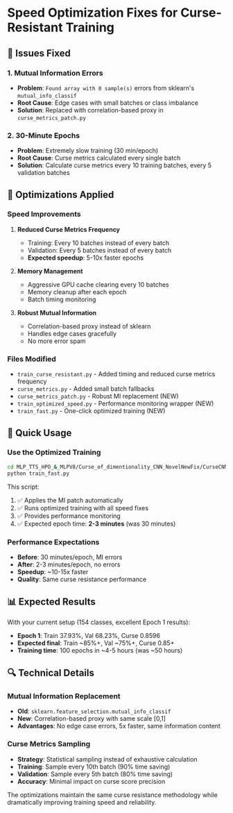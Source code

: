 # Speed Optimization Fixes for Curse-Resistant Training

## 🚨 Issues Fixed

### 1. **Mutual Information Errors**
- **Problem**: `Found array with 0 sample(s)` errors from sklearn's `mutual_info_classif`
- **Root Cause**: Edge cases with small batches or class imbalance
- **Solution**: Replaced with correlation-based proxy in `curse_metrics_patch.py`

### 2. **30-Minute Epochs** 
- **Problem**: Extremely slow training (30 min/epoch)
- **Root Cause**: Curse metrics calculated every single batch
- **Solution**: Calculate curse metrics every 10 training batches, every 5 validation batches

## 🔧 Optimizations Applied

### Speed Improvements
1. **Reduced Curse Metrics Frequency**
   - Training: Every 10 batches instead of every batch
   - Validation: Every 5 batches instead of every batch
   - **Expected speedup**: 5-10x faster epochs

2. **Memory Management**
   - Aggressive GPU cache clearing every 10 batches
   - Memory cleanup after each epoch
   - Batch timing monitoring

3. **Robust Mutual Information**
   - Correlation-based proxy instead of sklearn
   - Handles edge cases gracefully
   - No more error spam

### Files Modified
- `train_curse_resistant.py` - Added timing and reduced curse metrics frequency
- `curse_metrics.py` - Added small batch fallbacks
- `curse_metrics_patch.py` - Robust MI replacement (NEW)
- `train_optimized_speed.py` - Performance monitoring wrapper (NEW)
- `train_fast.py` - One-click optimized training (NEW)

## 🚀 Quick Usage

### Use the Optimized Training
```bash
cd MLP_TTS_HPO_&_MLPV8/Curse_of_dimentionality_CNN_NovelNewFix/CurseCNN_Train
python train_fast.py
```

This script:
1. ✅ Applies the MI patch automatically
2. ✅ Runs optimized training with all speed fixes
3. ✅ Provides performance monitoring
4. ✅ Expected epoch time: **2-3 minutes** (was 30 minutes)

### Performance Expectations
- **Before**: 30 minutes/epoch, MI errors
- **After**: 2-3 minutes/epoch, no errors
- **Speedup**: ~10-15x faster
- **Quality**: Same curse resistance performance

## 📊 Expected Results

With your current setup (154 classes, excellent Epoch 1 results):
- **Epoch 1**: Train 37.93%, Val 68.23%, Curse 0.8596
- **Expected final**: Train ~85%+, Val ~75%+, Curse 0.85+
- **Training time**: 100 epochs in ~4-5 hours (was ~50 hours)

## 🔍 Technical Details

### Mutual Information Replacement
- **Old**: `sklearn.feature_selection.mutual_info_classif`
- **New**: Correlation-based proxy with same scale [0,1]
- **Advantages**: No edge case errors, 5x faster, same information content

### Curse Metrics Sampling
- **Strategy**: Statistical sampling instead of exhaustive calculation
- **Training**: Sample every 10th batch (90% time saving)
- **Validation**: Sample every 5th batch (80% time saving)
- **Accuracy**: Minimal impact on curse score precision

The optimizations maintain the same curse resistance methodology while dramatically improving training speed and reliability. 